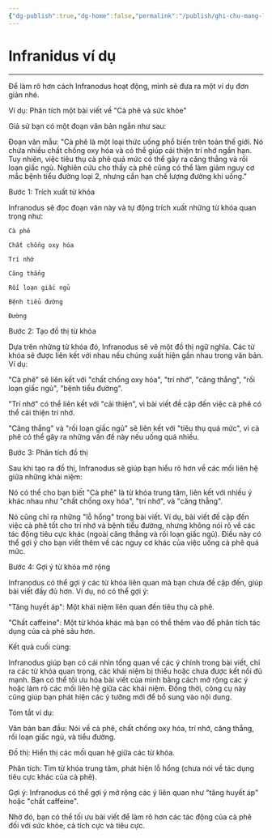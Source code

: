 ```yaml
---
{"dg-publish":true,"dg-home":false,"permalink":"/publish/ghi-chu-mang-luoi/infranidus-vi-du/","dgPassFrontmatter":true,"noteIcon":"","updated":"2025-01-12T14:59:03.404+07:00"}
---
```


# Infranidus ví dụ
---

Để làm rõ hơn cách Infranodus hoạt động, mình sẽ đưa ra một ví dụ đơn giản nhé.

Ví dụ: Phân tích một bài viết về "Cà phê và sức khỏe"

Giả sử bạn có một đoạn văn bản ngắn như sau:

Đoạn văn mẫu: "Cà phê là một loại thức uống phổ biến trên toàn thế giới. Nó chứa nhiều chất chống oxy hóa và có thể giúp cải thiện trí nhớ ngắn hạn. Tuy nhiên, việc tiêu thụ cà phê quá mức có thể gây ra căng thẳng và rối loạn giấc ngủ. Nghiên cứu cho thấy cà phê cũng có thể làm giảm nguy cơ mắc bệnh tiểu đường loại 2, nhưng cần hạn chế lượng đường khi uống."

Bước 1: Trích xuất từ khóa

Infranodus sẽ đọc đoạn văn này và tự động trích xuất những từ khóa quan trọng như:

	Cà phê
	
	Chất chống oxy hóa
	
	Trí nhớ
	
	Căng thẳng
	
	Rối loạn giấc ngủ
	
	Bệnh tiểu đường
	
	Đường


Bước 2: Tạo đồ thị từ khóa

Dựa trên những từ khóa đó, Infranodus sẽ vẽ một đồ thị ngữ nghĩa. Các từ khóa sẽ được liên kết với nhau nếu chúng xuất hiện gần nhau trong văn bản. Ví dụ:

"Cà phê" sẽ liên kết với "chất chống oxy hóa", "trí nhớ", "căng thẳng", "rối loạn giấc ngủ", "bệnh tiểu đường".

"Trí nhớ" có thể liên kết với "cải thiện", vì bài viết đề cập đến việc cà phê có thể cải thiện trí nhớ.

"Căng thẳng" và "rối loạn giấc ngủ" sẽ liên kết với "tiêu thụ quá mức", vì cà phê có thể gây ra những vấn đề này nếu uống quá nhiều.


Bước 3: Phân tích đồ thị

Sau khi tạo ra đồ thị, Infranodus sẽ giúp bạn hiểu rõ hơn về các mối liên hệ giữa những khái niệm:

Nó có thể cho bạn biết "Cà phê" là từ khóa trung tâm, liên kết với nhiều ý khác nhau như "chất chống oxy hóa", "trí nhớ", và "căng thẳng".

Nó cũng chỉ ra những "lỗ hổng" trong bài viết. Ví dụ, bài viết đề cập đến việc cà phê tốt cho trí nhớ và bệnh tiểu đường, nhưng không nói rõ về các tác động tiêu cực khác (ngoài căng thẳng và rối loạn giấc ngủ). Điều này có thể gợi ý cho bạn viết thêm về các nguy cơ khác của việc uống cà phê quá mức.


Bước 4: Gợi ý từ khóa mở rộng

Infranodus có thể gợi ý các từ khóa liên quan mà bạn chưa đề cập đến, giúp bài viết đầy đủ hơn. Ví dụ, nó có thể gợi ý:

"Tăng huyết áp": Một khái niệm liên quan đến tiêu thụ cà phê.

"Chất caffeine": Một từ khóa khác mà bạn có thể thêm vào để phân tích tác dụng của cà phê sâu hơn.


Kết quả cuối cùng:

Infranodus giúp bạn có cái nhìn tổng quan về các ý chính trong bài viết, chỉ ra các từ khóa quan trọng, các khái niệm bị thiếu hoặc chưa được kết nối đủ mạnh. Bạn có thể tối ưu hóa bài viết của mình bằng cách mở rộng các ý hoặc làm rõ các mối liên hệ giữa các khái niệm. Đồng thời, công cụ này cũng giúp bạn phát hiện các ý tưởng mới để bổ sung vào nội dung.

Tóm tắt ví dụ:

Văn bản ban đầu: Nói về cà phê, chất chống oxy hóa, trí nhớ, căng thẳng, rối loạn giấc ngủ, và tiểu đường.

Đồ thị: Hiển thị các mối quan hệ giữa các từ khóa.

Phân tích: Tìm từ khóa trung tâm, phát hiện lỗ hổng (chưa nói về tác dụng tiêu cực khác của cà phê).

Gợi ý: Infranodus có thể gợi ý mở rộng các ý liên quan như "tăng huyết áp" hoặc "chất caffeine".


Nhờ đó, bạn có thể tối ưu bài viết để làm rõ hơn các tác động của cà phê đối với sức khỏe, cả tích cực và tiêu cực.



